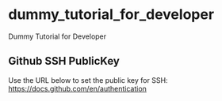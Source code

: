# dummy_tutorial_for_developer
Dummy Tutorial for Developer

## Github SSH PublicKey
Use the URL below to set the public key for SSH: https://docs.github.com/en/authentication
